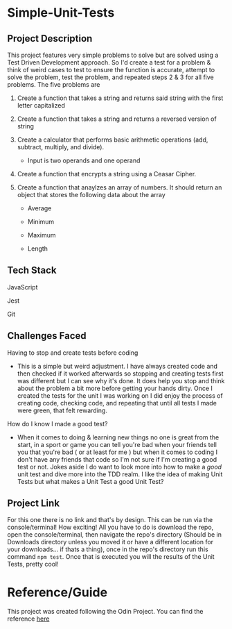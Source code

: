 # Simple-Unit-Tests

## Project Description
This project features very simple problems to solve but are solved using a Test Driven Development approach. So I'd create a test for a problem & think of weird cases to test to ensure the function is accurate, attempt to solve the problem, test the problem, and repeated steps 2 & 3 for all five problems. The five problems are

  1) Create a function that takes a string and returns said string with the first letter capitalized

  2)  Create a function that takes a string and returns a reversed version of string

  3)  Create a calculator that performs basic arithmetic operations (add, subtract, multiply, and divide).
        - Input is two operands and one operand

  4) Create a function that encrypts a string using a Ceasar Cipher. 

  5) Create a function that anaylzes an array of numbers. It should return an object that stores the following data about the array
       - Average
    
       - Minimum
    
       - Maximum
    
       - Length


## Tech Stack
JavaScript

Jest

Git
    

## Challenges Faced

Having to stop and create tests before coding

  - This is a simple but weird adjustment. I have always created code and then checked if it worked afterwards so stopping and creating tests first was different but I can see why it's done. It does help you stop and think about the problem a bit more before getting your hands dirty. Once I created the tests for the unit I was working on I did enjoy the process of creating code, checking code, and repeating that until all tests I made were green, that felt rewarding.

How do I know I made a good test? 

  - When it comes to doing & learning new things no one is great from the start, in a sport or game you can tell you're bad when your friends tell you that you're bad ( or at least for me ) but when it comes to coding I don't have any friends that code so I'm not sure if I'm creating a good test or not. Jokes aside I do want to look more into how to make a *good* unit test and dive more into the TDD realm. I like the idea of making Unit Tests but what makes a Unit Test a good Unit Test? 

## Project Link
For this one there is no link and that's by design. This can be run via the console/terminal! How exciting! All you have to do is download the repo, open the console/terminal, then navigate the repo's directory (Should be in Downloads directory unless you moved it or have a different location for your downloads... if thats a thing), once in the repo's directory run this command `npm test`. Once that is executed you will the results of the Unit Tests, pretty cool!


# Reference/Guide
This project was created following the Odin Project. You can find the reference [here](https://www.theodinproject.com/lessons/node-path-javascript-testing-practice)
